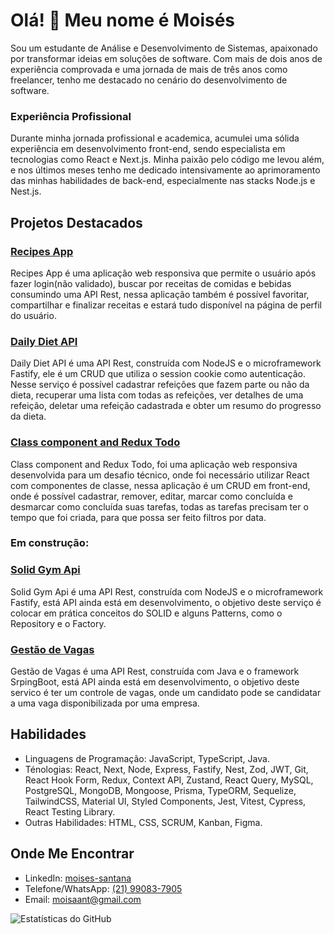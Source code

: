# Olá! 👋 Meu nome é Moisés

Sou um estudante de Análise e Desenvolvimento de Sistemas, apaixonado por transformar ideias em soluções de software. Com mais de dois anos de experiência comprovada e uma jornada de mais de três anos como freelancer, tenho me destacado no cenário do desenvolvimento de software.

### Experiência Profissional

Durante minha jornada profissional e academica, acumulei uma sólida experiência em desenvolvimento front-end, sendo especialista em tecnologias como React e Next.js. Minha paixão pelo código me levou além, e nos últimos meses tenho me dedicado intensivamente ao aprimoramento das minhas habilidades de back-end, especialmente nas stacks Node.js e Nest.js.

## Projetos Destacados

### [Recipes App](https://github.com/MoisesSantana/recipes-app)
Recipes App é uma aplicação web responsiva que permite o usuário após fazer login(não validado), buscar por receitas de comidas e bebidas consumindo uma API Rest, nessa aplicação também é possível favoritar, compartilhar e finalizar receitas e estará tudo disponível na página de perfil do usuário.

### [Daily Diet API](https://github.com/MoisesSantana/Daily-Diet-API)
Daily Diet API é uma API Rest, construída com NodeJS e o microframework Fastify, ele é um CRUD que utiliza o session cookie como autenticação. Nesse serviço é possível cadastrar refeições que fazem parte ou não da dieta, recuperar uma lista com todas as refeições, ver detalhes de uma refeição, deletar uma refeição cadastrada e obter um resumo do progresso da dieta.

### [Class component and Redux Todo](https://github.com/MoisesSantana/class-component-and-redux-todo)
Class component and Redux Todo, foi uma aplicação web responsiva desenvolvida para um desafio técnico, onde foi necessário utilizar React com componentes de classe, nessa aplicação é um CRUD em front-end, onde é possível cadastrar, remover, editar, marcar como concluída e desmarcar como concluída suas tarefas, todas as tarefas precisam ter o tempo que foi criada, para que possa ser feito filtros por data.

### Em construção:

### [Solid Gym Api](https://github.com/MoisesSantana/solid-gym-api)
Solid Gym Api é uma API Rest, construída com NodeJS e o microframework Fastify, está API ainda está em desenvolvimento, o objetivo deste serviço é colocar em prática conceitos do SOLID e alguns Patterns, como o Repository e o Factory.

### [Gestão de Vagas](https://github.com/MoisesSantana/gestao_vagas)
Gestão de Vagas é uma API Rest, construída com Java e o framework SrpingBoot, está API ainda está em desenvolvimento, o objetivo deste servico é ter um controle de vagas, onde um candidato pode se candidatar a uma vaga disponibilizada por uma empresa.

## Habilidades

- Linguagens de Programação: JavaScript, TypeScript, Java.
- Ténologias: React, Next, Node, Express, Fastify, Nest, Zod, JWT, Git, React Hook Form, Redux, Context API, Zustand, React Query, MySQL, PostgreSQL, MongoDB, Mongoose, Prisma, TypeORM, Sequelize, TailwindCSS, Material UI, Styled Components, Jest, Vitest, Cypress, React Testing Library.
- Outras Habilidades: HTML, CSS, SCRUM, Kanban, Figma.

## Onde Me Encontrar

- LinkedIn: [moises-santana](https://linkedin.com/in/moises-santana)
- Telefone/WhatsApp: [(21) 99083-7905](https://api.whatsapp.com/send?phone=5521990837905)
- Email: moisaant@gmail.com

![Estatísticas do GitHub](https://github-readme-stats.vercel.app/api?username=MoisesSantana&show_icons=true&theme=radical)


